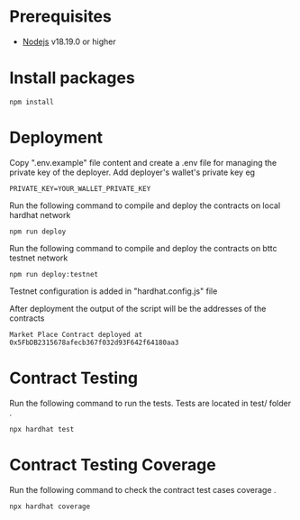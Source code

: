 # Prerequisites  


-   [Nodejs](https://nodejs.org/en) v18.19.0 or higher


# Install packages   
```shell
npm install 
```
# Deployment  

Copy ".env.example" file content and create a .env file for managing the private key of the deployer.
Add deployer's wallet's private key eg 
```shell
PRIVATE_KEY=YOUR_WALLET_PRIVATE_KEY
```
Run the following command to compile and deploy the contracts on local hardhat network
```shell
npm run deploy
```

Run the following command to compile and deploy the contracts on bttc testnet network
```shell
npm run deploy:testnet
```
Testnet configuration is added in "hardhat.config.js" file


After deployment the output of the script will be the addresses of the contracts  

```
Market Place Contract deployed at 0x5FbDB2315678afecb367f032d93F642f64180aa3
```

# Contract Testing

Run the following command to run the tests. Tests are located in test/ folder .
```shell
npx hardhat test
```

# Contract Testing Coverage

Run the following command to check the contract test cases coverage  .
```shell
npx hardhat coverage
```




